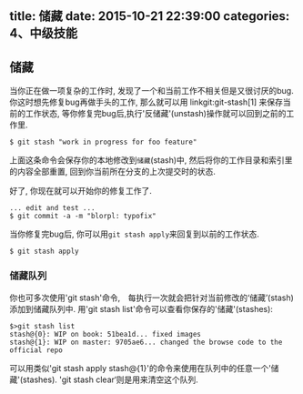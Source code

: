 title: 储藏
date: 2015-10-21 22:39:00
categories: 4、中级技能
---
## 储藏 ##

当你正在做一项复杂的工作时, 发现了一个和当前工作不相关但是又很讨厌的bug. 你这时想先修复bug再做手头的工作, 那么就可以用 linkgit:git-stash[1] 来保存当前的工作状态, 等你修复完bug后,执行'反储藏'(unstash)操作就可以回到之前的工作里.


    $ git stash "work in progress for foo feature"


上面这条命令会保存你的本地修改到`储藏`(stash)中, 然后将你的工作目录和索引里的内容全部重置, 回到你当前所在分支的上次提交时的状态.

好了, 你现在就可以开始你的修复工作了.

    ... edit and test ...
    $ git commit -a -m "blorpl: typofix"


当你修复完bug后, 你可以用`git stash apply`来回复到以前的工作状态.

    $ git stash apply


### 储藏队列 ###

你也可多次使用'git stash'命令,　每执行一次就会把针对当前修改的‘储藏’(stash)添加到储藏队列中. 用'git stash list'命令可以查看你保存的'储藏'(stashes):

	$>git stash list
	stash@{0}: WIP on book: 51bea1d... fixed images
	stash@{1}: WIP on master: 9705ae6... changed the browse code to the official repo


可以用类似'git stash apply stash@{1}'的命令来使用在队列中的任意一个'储藏'(stashes). 'git stash clear‘则是用来清空这个队列.
